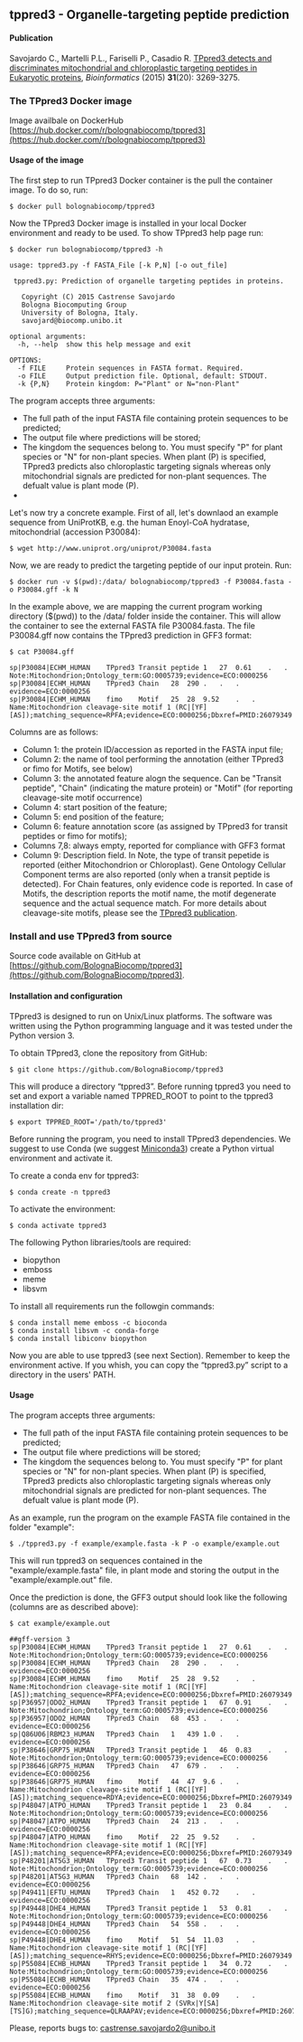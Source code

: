 ## tppred3 - Organelle-targeting peptide prediction

#### Publication

Savojardo C., Martelli P.L., Fariselli P., Casadio R. [TPpred3 detects and discriminates mitochondrial and chloroplastic targeting peptides in Eukaryotic proteins](http://bioinformatics.oxfordjournals.org/content/31/20/3269), *Bioinformatics* (2015) **31**(20): 3269-3275.

### The TPpred3 Docker image

Image availbale on DockerHub [https://hub.docker.com/r/bolognabiocomp/tppred3](https://hub.docker.com/r/bolognabiocomp/tppred3)

#### Usage of the image

The first step to run TPpred3 Docker container is the pull the container image. To do so, run:

```
$ docker pull bolognabiocomp/tppred3
```

Now the TPpred3 Docker image is installed in your local Docker environment and ready to be used. To show TPpred3 help page run:

```
$ docker run bolognabiocomp/tppred3 -h

usage: tppred3.py -f FASTA_File [-k P,N] [-o out_file]

 tppred3.py: Prediction of organelle targeting peptides in proteins.

   Copyright (C) 2015 Castrense Savojardo
   Bologna Biocomputing Group
   University of Bologna, Italy.
   savojard@biocomp.unibo.it

optional arguments:
  -h, --help  show this help message and exit

OPTIONS:
  -f FILE     Protein sequences in FASTA format. Required.
  -o FILE     Output prediction file. Optional, default: STDOUT.
  -k {P,N}    Protein kingdom: P="Plant" or N="non-Plant"
```
The program accepts three arguments:
- The full path of the input FASTA file containing protein sequences to be predicted;
- The output file where predictions will be stored;
- The kingdom the sequences belong to. You must specify "P" for plant species or "N" for non-plant species. When plant (P) is specified, TPpred3 predicts also chloroplastic targeting signals whereas only mitochondrial signals are predicted for non-plant sequences. The defualt value is plant mode (P).
-
Let's now try a concrete example. First of all, let's downlaod an example sequence from UniProtKB, e.g. the human Enoyl-CoA hydratase, mitochondrial (accession P30084):

```
$ wget http://www.uniprot.org/uniprot/P30084.fasta
```

Now, we are ready to predict the targeting peptide of our input protein. Run:

```
$ docker run -v $(pwd):/data/ bolognabiocomp/tppred3 -f P30084.fasta -o P30084.gff -k N
```

In the example above, we are mapping the current program working directory ($(pwd)) to the /data/ folder inside the container. This will allow the container to see the external FASTA file P30084.fasta.
The file P30084.gff now contains the TPpred3 prediction in GFF3 format:
```
$ cat P30084.gff

sp|P30084|ECHM_HUMAN	TPpred3	Transit peptide	1	27	0.61	.	.	Note:Mitochondrion;Ontology_term:GO:0005739;evidence=ECO:0000256
sp|P30084|ECHM_HUMAN	TPpred3	Chain	28	290	.	.	.	evidence=ECO:0000256
sp|P30084|ECHM_HUMAN	fimo	Motif	25	28	9.52	.	.	Name:Mitochondrion cleavage-site motif 1 (RC|[YF][AS]);matching_sequence=RPFA;evidence=ECO:0000256;Dbxref=PMID:26079349

```
Columns are as follows:
- Column 1: the protein ID/accession as reported in the FASTA input file;
- Column 2: the name of tool performing the annotation (either TPpred3 or fimo for Motifs, see below)
- Column 3: the annotated feature alogn the sequence. Can be "Transit peptide", "Chain" (indicating the mature protein) or "Motif" (for reporting cleavage-site motif occurrence)
- Column 4: start position of the feature;
- Column 5: end position of the feature;
- Column 6: feature annotation score (as assigned by TPpred3 for transit peptides or fimo for motifs);
- Columns 7,8: always empty, reported for compliance with GFF3 format
- Column 9: Description field. In Note, the type of transit pepetide is reported (either Mitochondrion or Chloroplast). Gene Ontology Cellular Component terms are also reported (only when a transit peptide is detected). For Chain features, only evidence code is reported. In case of Motifs, the description reports the motif name, the motif degenerate sequence and the actual sequence match. For more details about cleavage-site motifs, please see the [TPpred3 publication](http://bioinformatics.oxfordjournals.org/content/31/20/3269).

### Install and use TPpred3 from source

Source code available on GitHub at [https://github.com/BolognaBiocomp/tppred3](https://github.com/BolognaBiocomp/tppred3).

#### Installation and configuration

TPpred3 is designed to run on Unix/Linux platforms. The software was written using the Python programming language and it was tested under the Python version 3.

To obtain TPpred3, clone the repository from GitHub:

```
$ git clone https://github.com/BolognaBiocomp/tppred3
```

This will produce a directory “tppred3”. Before running tppred3 you need to set and export a variable named TPPRED_ROOT to point to the tppred3 installation dir:
```
$ export TPPRED_ROOT='/path/to/tppred3'
```

Before running the program, you need to install TPpred3 dependencies. We suggest to use Conda (we suggest [Miniconda3](https://docs.conda.io/en/latest/miniconda.html)) create a Python virtual environment and activate it.

To create a conda env for tppred3:

```
$ conda create -n tppred3
```
To activate the environment:

```
$ conda activate tppred3
```

The following Python libraries/tools are required:

- biopython
- emboss
- meme
- libsvm

To install all requirements run the followgin commands:

```
$ conda install meme emboss -c bioconda
$ conda install libsvm -c conda-forge
$ conda install libiconv biopython
```

Now you are able to use tppred3 (see next Section). Remember to keep the environment active.
If you whish, you can copy the “tppred3.py” script to a directory in the users' PATH.

#### Usage

The program accepts three arguments:
- The full path of the input FASTA file containing protein sequences to be predicted;
- The output file where predictions will be stored;
- The kingdom the sequences belong to. You must specify "P" for plant species or "N" for non-plant species. When plant (P) is specified, TPpred3 predicts also chloroplastic targeting signals whereas only mitochondrial signals are predicted for non-plant sequences. The defualt value is plant mode (P).

As an example, run the program on the example FASTA file contained in the folder "example":

```
$ ./tppred3.py -f example/example.fasta -k P -o example/example.out
```

This will run tppred3 on sequences contained in the "example/example.fasta" file, in plant mode and storing the output in the "example/example.out" file.

Once the prediction is done, the GFF3 output should look like the following (columns are as described above):

```
$ cat example/example.out

##gff-version 3
sp|P30084|ECHM_HUMAN	TPpred3	Transit peptide	1	27	0.61	.	.	Note:Mitochondrion;Ontology_term:GO:0005739;evidence=ECO:0000256
sp|P30084|ECHM_HUMAN	TPpred3	Chain	28	290	.	.	.	evidence=ECO:0000256
sp|P30084|ECHM_HUMAN	fimo	Motif	25	28	9.52	.	.	Name:Mitochondrion cleavage-site motif 1 (RC|[YF][AS]);matching_sequence=RPFA;evidence=ECO:0000256;Dbxref=PMID:26079349
sp|P36957|ODO2_HUMAN	TPpred3	Transit peptide	1	67	0.91	.	.	Note:Mitochondrion;Ontology_term:GO:0005739;evidence=ECO:0000256
sp|P36957|ODO2_HUMAN	TPpred3	Chain	68	453	.	.	.	evidence=ECO:0000256
sp|Q86U06|RBM23_HUMAN	TPpred3	Chain	1	439	1.0	.	.	evidence=ECO:0000256
sp|P38646|GRP75_HUMAN	TPpred3	Transit peptide	1	46	0.83	.	.	Note:Mitochondrion;Ontology_term:GO:0005739;evidence=ECO:0000256
sp|P38646|GRP75_HUMAN	TPpred3	Chain	47	679	.	.	.	evidence=ECO:0000256
sp|P38646|GRP75_HUMAN	fimo	Motif	44	47	9.6	.	.	Name:Mitochondrion cleavage-site motif 1 (RC|[YF][AS]);matching_sequence=RDYA;evidence=ECO:0000256;Dbxref=PMID:26079349
sp|P48047|ATPO_HUMAN	TPpred3	Transit peptide	1	23	0.84	.	.	Note:Mitochondrion;Ontology_term:GO:0005739;evidence=ECO:0000256
sp|P48047|ATPO_HUMAN	TPpred3	Chain	24	213	.	.	.	evidence=ECO:0000256
sp|P48047|ATPO_HUMAN	fimo	Motif	22	25	9.52	.	.	Name:Mitochondrion cleavage-site motif 1 (RC|[YF][AS]);matching_sequence=RPFA;evidence=ECO:0000256;Dbxref=PMID:26079349
sp|P48201|AT5G3_HUMAN	TPpred3	Transit peptide	1	67	0.73	.	.	Note:Mitochondrion;Ontology_term:GO:0005739;evidence=ECO:0000256
sp|P48201|AT5G3_HUMAN	TPpred3	Chain	68	142	.	.	.	evidence=ECO:0000256
sp|P49411|EFTU_HUMAN	TPpred3	Chain	1	452	0.72	.	.	evidence=ECO:0000256
sp|P49448|DHE4_HUMAN	TPpred3	Transit peptide	1	53	0.81	.	.	Note:Mitochondrion;Ontology_term:GO:0005739;evidence=ECO:0000256
sp|P49448|DHE4_HUMAN	TPpred3	Chain	54	558	.	.	.	evidence=ECO:0000256
sp|P49448|DHE4_HUMAN	fimo	Motif	51	54	11.03	.	.	Name:Mitochondrion cleavage-site motif 1 (RC|[YF][AS]);matching_sequence=RHYS;evidence=ECO:0000256;Dbxref=PMID:26079349
sp|P55084|ECHB_HUMAN	TPpred3	Transit peptide	1	34	0.72	.	.	Note:Mitochondrion;Ontology_term:GO:0005739;evidence=ECO:0000256
sp|P55084|ECHB_HUMAN	TPpred3	Chain	35	474	.	.	.	evidence=ECO:0000256
sp|P55084|ECHB_HUMAN	fimo	Motif	31	38	0.09	.	.	Name:Mitochondrion cleavage-site motif 2 (SVRx|Y[SA][TS]G);matching_sequence=QLRAAPAV;evidence=ECO:0000256;Dbxref=PMID:26079349
```

Please, reports bugs to: castrense.savojardo2@unibo.it

